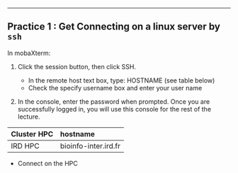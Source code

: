
-----------------------

## Practice 1 : Get Connecting on a linux server by `ssh`

In mobaXterm:  

1. Click the session button, then click SSH.  

    * In the remote host text box, type: HOSTNAME (see table below)
    * Check the specify username box and enter your user name

2. In the console, enter the password when prompted.
Once you are successfully logged in, you will use this console for the rest of the lecture.

| Cluster HPC | hostname| 
| :------------- | :------------- | 
| IRD HPC |  bioinfo-inter.ird.fr | 

* Connect on the HPC
